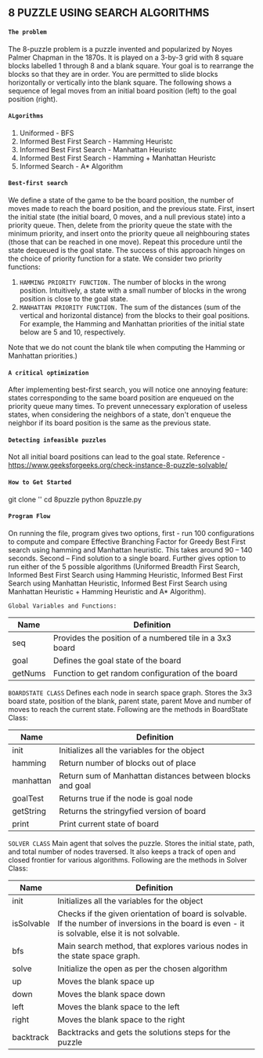 ## 8 PUZZLE USING SEARCH ALGORITHMS


#### `The problem`
The 8-puzzle problem is a puzzle invented and popularized by Noyes Palmer Chapman in the 1870s. It is played on a 3-by-3 grid with 8 square blocks labelled 1 through 8 and a blank square. Your goal is to rearrange the blocks so that they are in order. You are permitted to slide blocks horizontally or vertically into the blank square. The following shows a sequence of legal moves from an initial board position (left) to the goal position (right).

#### `ALgorithms`
1. Uniformed - BFS
2. Informed Best First Search - Hamming Heuristc
3. Informed Best First Search - Manhattan Heuristc
4. Informed Best First Search - Hamming + Manhattan Heuristc
5. Informed Search - A* Algorithm


#### `Best-first search`
We define a state of the game to be the board position, the number of moves made to reach the board position, and the previous state. First, insert the initial state (the initial board, 0 moves, and a null previous state) into a priority queue. Then, delete from the priority queue the state with the minimum priority, and insert onto the priority queue all neighbouring states (those that can be reached in one move). Repeat this procedure until the state dequeued is the goal state. The success of this approach hinges on the choice of priority function for a state. We consider two priority functions:
1. `HAMMING PRIORITY FUNCTION.`
The number of blocks in the wrong position. Intuitively, a state with a small number of blocks in the wrong position is close to the goal state.
2. `MANHATTAN PRIORITY FUNCTION.`
The sum of the distances (sum of the vertical and horizontal distance) from the blocks to their goal positions.
For example, the Hamming and Manhattan priorities of the initial state below are 5 and 10, respectively.

Note that we do not count the blank tile when computing the Hamming or Manhattan priorities.)

#### `A critical optimization`
After implementing best-first search, you will notice one annoying feature: states corresponding to the same board position are enqueued on the priority queue many times. To prevent unnecessary exploration of useless states, when considering the neighbors of a state, don't enqueue the neighbor if its board position is the same as the previous state.

#### `Detecting infeasible puzzles`
Not all initial board positions can lead to the goal state. 
Reference - https://www.geeksforgeeks.org/check-instance-8-puzzle-solvable/

#### `How to Get Started`
git clone ''
cd 8puzzle
python 8puzzle.py

#### `Program Flow`
On running the file, program gives two options, first - run 100 configurations to compute and compare Effective Branching Factor for Greedy Best First search using hamming and Manhattan heuristic. This takes around 90 – 140 seconds. 
Second – Find solution to a single board. Further gives option to run either of the 5 possible algorithms (Uniformed Breadth First Search, Informed Best First Search using Hamming Heuristic, Informed Best First Search using Manhattan Heuristic, Informed Best First Search using Manhattan Heuristic + Hamming Heuristic and A* Algorithm).

`Global Variables and Functions:`

| Name    | Definition                                              |
|---------|---------------------------------------------------------|
| seq     | Provides the position of a numbered tile in a 3x3 board |
| goal    | Defines the goal state of the board                     |
| getNums | Function to get random configuration of the board       |


`BOARDSTATE CLASS`
Defines each node in search space graph. Stores the 3x3 board state, position of the blank, parent state, parent Move and number of moves to reach the current state. Following are the methods in BoardState Class:

| Name      | Definition                                                |
|-----------|-----------------------------------------------------------|
| init      | Initializes all the variables for the object              |
| hamming   | Return number of blocks out of place                      |
| manhattan | Return sum of Manhattan distances between blocks and goal |
| goalTest  | Returns true if the node is goal node                     |
| getString | Returns the stringyfied version of board                  |
| print     | Print current state of board                              |

`SOLVER CLASS`
Main agent that solves the puzzle. Stores the initial state, path, and total number of nodes traversed. It also keeps a track of open and closed frontier for various algorithms. Following are the methods in Solver Class:

| Name       | Definition                                                                                                                                        |
|------------|---------------------------------------------------------------------------------------------------------------------------------------------------|
| init       | Initializes all the variables for the object                                                                                                      |
| isSolvable | Checks if the given orientation of board is solvable. If the number of inversions in the board is even - it is solvable, else it is not solvable. |
| bfs        | Main search method, that explores various nodes in the state space graph.                                                                         |
| solve      | Initialize the open as per the chosen algorithm                                                                                                   |
| up         | Moves the blank space up                                                                                                                          |
| down       | Moves the blank space down                                                                                                                        |
| left       | Moves the blank space to the left                                                                                                                 |
| right      | Moves the blank space to the right                                                                                                                |
| backtrack  | Backtracks and gets the solutions steps for the puzzle                                                                                            |
